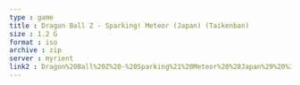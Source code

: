 ```yaml
---
type : game
title : Dragon Ball Z - Sparking! Meteor (Japan) (Taikenban)
size : 1.2 G
format : iso
archive : zip
server : myrient
link2 : Dragon%20Ball%20Z%20-%20Sparking%21%20Meteor%20%28Japan%29%20%28Taikenban%29
---
```

